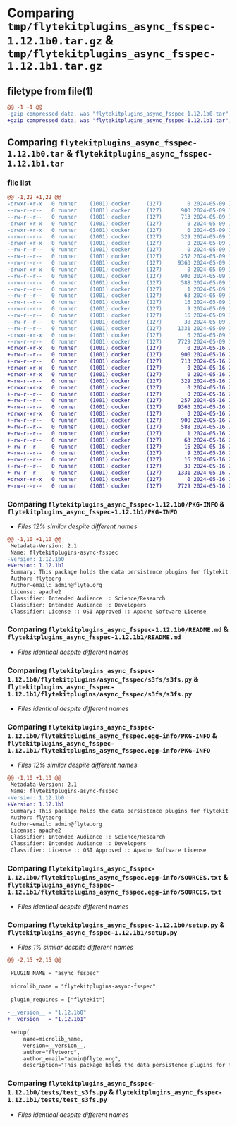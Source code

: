 # Comparing `tmp/flytekitplugins_async_fsspec-1.12.1b0.tar.gz` & `tmp/flytekitplugins_async_fsspec-1.12.1b1.tar.gz`

## filetype from file(1)

```diff
@@ -1 +1 @@
-gzip compressed data, was "flytekitplugins_async_fsspec-1.12.1b0.tar", last modified: Thu May  9 17:17:07 2024, max compression
+gzip compressed data, was "flytekitplugins_async_fsspec-1.12.1b1.tar", last modified: Thu May 16 22:53:09 2024, max compression
```

## Comparing `flytekitplugins_async_fsspec-1.12.1b0.tar` & `flytekitplugins_async_fsspec-1.12.1b1.tar`

### file list

```diff
@@ -1,22 +1,22 @@
-drwxr-xr-x   0 runner    (1001) docker     (127)        0 2024-05-09 17:17:07.173829 flytekitplugins_async_fsspec-1.12.1b0/
--rw-r--r--   0 runner    (1001) docker     (127)      900 2024-05-09 17:17:07.173829 flytekitplugins_async_fsspec-1.12.1b0/PKG-INFO
--rw-r--r--   0 runner    (1001) docker     (127)      713 2024-05-09 17:16:42.000000 flytekitplugins_async_fsspec-1.12.1b0/README.md
-drwxr-xr-x   0 runner    (1001) docker     (127)        0 2024-05-09 17:17:07.169829 flytekitplugins_async_fsspec-1.12.1b0/flytekitplugins/
-drwxr-xr-x   0 runner    (1001) docker     (127)        0 2024-05-09 17:17:07.169829 flytekitplugins_async_fsspec-1.12.1b0/flytekitplugins/async_fsspec/
--rw-r--r--   0 runner    (1001) docker     (127)      329 2024-05-09 17:16:42.000000 flytekitplugins_async_fsspec-1.12.1b0/flytekitplugins/async_fsspec/__init__.py
-drwxr-xr-x   0 runner    (1001) docker     (127)        0 2024-05-09 17:17:07.169829 flytekitplugins_async_fsspec-1.12.1b0/flytekitplugins/async_fsspec/s3fs/
--rw-r--r--   0 runner    (1001) docker     (127)        0 2024-05-09 17:16:42.000000 flytekitplugins_async_fsspec-1.12.1b0/flytekitplugins/async_fsspec/s3fs/__init__.py
--rw-r--r--   0 runner    (1001) docker     (127)      257 2024-05-09 17:16:42.000000 flytekitplugins_async_fsspec-1.12.1b0/flytekitplugins/async_fsspec/s3fs/constants.py
--rw-r--r--   0 runner    (1001) docker     (127)     9363 2024-05-09 17:16:42.000000 flytekitplugins_async_fsspec-1.12.1b0/flytekitplugins/async_fsspec/s3fs/s3fs.py
-drwxr-xr-x   0 runner    (1001) docker     (127)        0 2024-05-09 17:17:07.173829 flytekitplugins_async_fsspec-1.12.1b0/flytekitplugins_async_fsspec.egg-info/
--rw-r--r--   0 runner    (1001) docker     (127)      900 2024-05-09 17:17:07.000000 flytekitplugins_async_fsspec-1.12.1b0/flytekitplugins_async_fsspec.egg-info/PKG-INFO
--rw-r--r--   0 runner    (1001) docker     (127)      588 2024-05-09 17:17:07.000000 flytekitplugins_async_fsspec-1.12.1b0/flytekitplugins_async_fsspec.egg-info/SOURCES.txt
--rw-r--r--   0 runner    (1001) docker     (127)        1 2024-05-09 17:17:07.000000 flytekitplugins_async_fsspec-1.12.1b0/flytekitplugins_async_fsspec.egg-info/dependency_links.txt
--rw-r--r--   0 runner    (1001) docker     (127)       63 2024-05-09 17:17:07.000000 flytekitplugins_async_fsspec-1.12.1b0/flytekitplugins_async_fsspec.egg-info/entry_points.txt
--rw-r--r--   0 runner    (1001) docker     (127)       16 2024-05-09 17:17:07.000000 flytekitplugins_async_fsspec-1.12.1b0/flytekitplugins_async_fsspec.egg-info/namespace_packages.txt
--rw-r--r--   0 runner    (1001) docker     (127)        9 2024-05-09 17:17:07.000000 flytekitplugins_async_fsspec-1.12.1b0/flytekitplugins_async_fsspec.egg-info/requires.txt
--rw-r--r--   0 runner    (1001) docker     (127)       16 2024-05-09 17:17:07.000000 flytekitplugins_async_fsspec-1.12.1b0/flytekitplugins_async_fsspec.egg-info/top_level.txt
--rw-r--r--   0 runner    (1001) docker     (127)       38 2024-05-09 17:17:07.173829 flytekitplugins_async_fsspec-1.12.1b0/setup.cfg
--rw-r--r--   0 runner    (1001) docker     (127)     1331 2024-05-09 17:17:06.000000 flytekitplugins_async_fsspec-1.12.1b0/setup.py
-drwxr-xr-x   0 runner    (1001) docker     (127)        0 2024-05-09 17:17:07.169829 flytekitplugins_async_fsspec-1.12.1b0/tests/
--rw-r--r--   0 runner    (1001) docker     (127)     7729 2024-05-09 17:16:42.000000 flytekitplugins_async_fsspec-1.12.1b0/tests/test_s3fs.py
+drwxr-xr-x   0 runner    (1001) docker     (127)        0 2024-05-16 22:53:09.987138 flytekitplugins_async_fsspec-1.12.1b1/
+-rw-r--r--   0 runner    (1001) docker     (127)      900 2024-05-16 22:53:09.987138 flytekitplugins_async_fsspec-1.12.1b1/PKG-INFO
+-rw-r--r--   0 runner    (1001) docker     (127)      713 2024-05-16 22:52:45.000000 flytekitplugins_async_fsspec-1.12.1b1/README.md
+drwxr-xr-x   0 runner    (1001) docker     (127)        0 2024-05-16 22:53:09.983138 flytekitplugins_async_fsspec-1.12.1b1/flytekitplugins/
+drwxr-xr-x   0 runner    (1001) docker     (127)        0 2024-05-16 22:53:09.983138 flytekitplugins_async_fsspec-1.12.1b1/flytekitplugins/async_fsspec/
+-rw-r--r--   0 runner    (1001) docker     (127)      329 2024-05-16 22:52:45.000000 flytekitplugins_async_fsspec-1.12.1b1/flytekitplugins/async_fsspec/__init__.py
+drwxr-xr-x   0 runner    (1001) docker     (127)        0 2024-05-16 22:53:09.983138 flytekitplugins_async_fsspec-1.12.1b1/flytekitplugins/async_fsspec/s3fs/
+-rw-r--r--   0 runner    (1001) docker     (127)        0 2024-05-16 22:52:45.000000 flytekitplugins_async_fsspec-1.12.1b1/flytekitplugins/async_fsspec/s3fs/__init__.py
+-rw-r--r--   0 runner    (1001) docker     (127)      257 2024-05-16 22:52:45.000000 flytekitplugins_async_fsspec-1.12.1b1/flytekitplugins/async_fsspec/s3fs/constants.py
+-rw-r--r--   0 runner    (1001) docker     (127)     9363 2024-05-16 22:52:45.000000 flytekitplugins_async_fsspec-1.12.1b1/flytekitplugins/async_fsspec/s3fs/s3fs.py
+drwxr-xr-x   0 runner    (1001) docker     (127)        0 2024-05-16 22:53:09.987138 flytekitplugins_async_fsspec-1.12.1b1/flytekitplugins_async_fsspec.egg-info/
+-rw-r--r--   0 runner    (1001) docker     (127)      900 2024-05-16 22:53:09.000000 flytekitplugins_async_fsspec-1.12.1b1/flytekitplugins_async_fsspec.egg-info/PKG-INFO
+-rw-r--r--   0 runner    (1001) docker     (127)      588 2024-05-16 22:53:09.000000 flytekitplugins_async_fsspec-1.12.1b1/flytekitplugins_async_fsspec.egg-info/SOURCES.txt
+-rw-r--r--   0 runner    (1001) docker     (127)        1 2024-05-16 22:53:09.000000 flytekitplugins_async_fsspec-1.12.1b1/flytekitplugins_async_fsspec.egg-info/dependency_links.txt
+-rw-r--r--   0 runner    (1001) docker     (127)       63 2024-05-16 22:53:09.000000 flytekitplugins_async_fsspec-1.12.1b1/flytekitplugins_async_fsspec.egg-info/entry_points.txt
+-rw-r--r--   0 runner    (1001) docker     (127)       16 2024-05-16 22:53:09.000000 flytekitplugins_async_fsspec-1.12.1b1/flytekitplugins_async_fsspec.egg-info/namespace_packages.txt
+-rw-r--r--   0 runner    (1001) docker     (127)        9 2024-05-16 22:53:09.000000 flytekitplugins_async_fsspec-1.12.1b1/flytekitplugins_async_fsspec.egg-info/requires.txt
+-rw-r--r--   0 runner    (1001) docker     (127)       16 2024-05-16 22:53:09.000000 flytekitplugins_async_fsspec-1.12.1b1/flytekitplugins_async_fsspec.egg-info/top_level.txt
+-rw-r--r--   0 runner    (1001) docker     (127)       38 2024-05-16 22:53:09.987138 flytekitplugins_async_fsspec-1.12.1b1/setup.cfg
+-rw-r--r--   0 runner    (1001) docker     (127)     1331 2024-05-16 22:53:09.000000 flytekitplugins_async_fsspec-1.12.1b1/setup.py
+drwxr-xr-x   0 runner    (1001) docker     (127)        0 2024-05-16 22:53:09.987138 flytekitplugins_async_fsspec-1.12.1b1/tests/
+-rw-r--r--   0 runner    (1001) docker     (127)     7729 2024-05-16 22:52:45.000000 flytekitplugins_async_fsspec-1.12.1b1/tests/test_s3fs.py
```

### Comparing `flytekitplugins_async_fsspec-1.12.1b0/PKG-INFO` & `flytekitplugins_async_fsspec-1.12.1b1/PKG-INFO`

 * *Files 12% similar despite different names*

```diff
@@ -1,10 +1,10 @@
 Metadata-Version: 2.1
 Name: flytekitplugins-async-fsspec
-Version: 1.12.1b0
+Version: 1.12.1b1
 Summary: This package holds the data persistence plugins for flytekit
 Author: flyteorg
 Author-email: admin@flyte.org
 License: apache2
 Classifier: Intended Audience :: Science/Research
 Classifier: Intended Audience :: Developers
 Classifier: License :: OSI Approved :: Apache Software License
```

### Comparing `flytekitplugins_async_fsspec-1.12.1b0/README.md` & `flytekitplugins_async_fsspec-1.12.1b1/README.md`

 * *Files identical despite different names*

### Comparing `flytekitplugins_async_fsspec-1.12.1b0/flytekitplugins/async_fsspec/s3fs/s3fs.py` & `flytekitplugins_async_fsspec-1.12.1b1/flytekitplugins/async_fsspec/s3fs/s3fs.py`

 * *Files identical despite different names*

### Comparing `flytekitplugins_async_fsspec-1.12.1b0/flytekitplugins_async_fsspec.egg-info/PKG-INFO` & `flytekitplugins_async_fsspec-1.12.1b1/flytekitplugins_async_fsspec.egg-info/PKG-INFO`

 * *Files 12% similar despite different names*

```diff
@@ -1,10 +1,10 @@
 Metadata-Version: 2.1
 Name: flytekitplugins-async-fsspec
-Version: 1.12.1b0
+Version: 1.12.1b1
 Summary: This package holds the data persistence plugins for flytekit
 Author: flyteorg
 Author-email: admin@flyte.org
 License: apache2
 Classifier: Intended Audience :: Science/Research
 Classifier: Intended Audience :: Developers
 Classifier: License :: OSI Approved :: Apache Software License
```

### Comparing `flytekitplugins_async_fsspec-1.12.1b0/flytekitplugins_async_fsspec.egg-info/SOURCES.txt` & `flytekitplugins_async_fsspec-1.12.1b1/flytekitplugins_async_fsspec.egg-info/SOURCES.txt`

 * *Files identical despite different names*

### Comparing `flytekitplugins_async_fsspec-1.12.1b0/setup.py` & `flytekitplugins_async_fsspec-1.12.1b1/setup.py`

 * *Files 1% similar despite different names*

```diff
@@ -2,15 +2,15 @@
 
 PLUGIN_NAME = "async_fsspec"
 
 microlib_name = "flytekitplugins-async-fsspec"
 
 plugin_requires = ["flytekit"]
 
-__version__ = "1.12.1b0"
+__version__ = "1.12.1b1"
 
 setup(
     name=microlib_name,
     version=__version__,
     author="flyteorg",
     author_email="admin@flyte.org",
     description="This package holds the data persistence plugins for flytekit",
```

### Comparing `flytekitplugins_async_fsspec-1.12.1b0/tests/test_s3fs.py` & `flytekitplugins_async_fsspec-1.12.1b1/tests/test_s3fs.py`

 * *Files identical despite different names*

